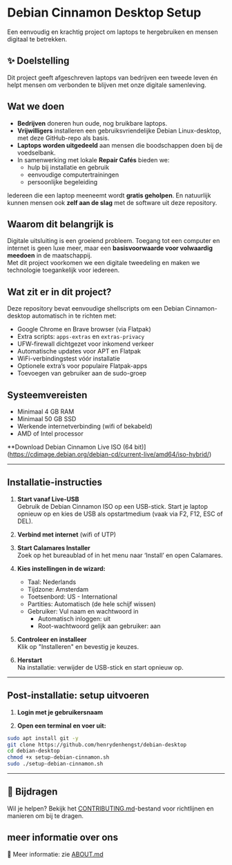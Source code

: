 # Debian Cinnamon Desktop Setup

Een eenvoudig en krachtig project om laptops te hergebruiken en mensen digitaal te betrekken.

## ✨ Doelstelling

Dit project geeft afgeschreven laptops van bedrijven een tweede leven én helpt mensen om verbonden te blijven met onze digitale samenleving.

## Wat we doen

- **Bedrijven** doneren hun oude, nog bruikbare laptops.  
- **Vrijwilligers** installeren een gebruiksvriendelijke Debian Linux-desktop, met deze GitHub-repo als basis.  
- **Laptops worden uitgedeeld** aan mensen die boodschappen doen bij de voedselbank.  
- In samenwerking met lokale **Repair Cafés** bieden we:
  - hulp bij installatie en gebruik
  - eenvoudige computertrainingen
  - persoonlijke begeleiding

Iedereen die een laptop meeneemt wordt **gratis geholpen**. En natuurlijk kunnen mensen ook **zelf aan de slag** met de software uit deze repository.

## Waarom dit belangrijk is

Digitale uitsluiting is een groeiend probleem. Toegang tot een computer en internet is geen luxe meer, maar een **basisvoorwaarde voor volwaardig meedoen** in de maatschappij.  
Met dit project voorkomen we een digitale tweedeling en maken we technologie toegankelijk voor iedereen.

## Wat zit er in dit project?

Deze repository bevat eenvoudige shellscripts om een Debian Cinnamon-desktop automatisch in te richten met:

- Google Chrome en Brave browser (via Flatpak)
- Extra scripts: `apps-extras` en `extras-privacy`
- UFW-firewall dichtgezet voor inkomend verkeer
- Automatische updates voor APT en Flatpak
- WiFi-verbindingstest vóór installatie
- Optionele extra’s voor populaire Flatpak-apps
- Toevoegen van gebruiker aan de sudo-groep

## Systeemvereisten

- Minimaal 4 GB RAM
- Minimaal 50 GB SSD
- Werkende internetverbinding (wifi of bekabeld)
- AMD of Intel processor

**Download Debian Cinnamon Live ISO (64 bit)](https://cdimage.debian.org/debian-cd/current-live/amd64/iso-hybrid/)

---

## Installatie-instructies

1. **Start vanaf Live-USB**  
   Gebruik de Debian Cinnamon ISO op een USB-stick. Start je laptop opnieuw op en kies de USB als opstartmedium (vaak via F2, F12, ESC of DEL).

2. **Verbind met internet** (wifi of UTP)

3. **Start Calamares Installer**  
   Zoek op het bureaublad of in het menu naar ‘Install’ en open Calamares.

4. **Kies instellingen in de wizard:**
   - Taal: Nederlands
   - Tijdzone: Amsterdam
   - Toetsenbord: US - International
   - Partities: Automatisch (de hele schijf wissen)
   - Gebruiker: Vul naam en wachtwoord in  
     - Automatisch inloggen: uit
     - Root-wachtwoord gelijk aan gebruiker: aan

5. **Controleer en installeer**  
   Klik op "Installeren" en bevestig je keuzes.

6. **Herstart**  
   Na installatie: verwijder de USB-stick en start opnieuw op.

---

## Post-installatie: setup uitvoeren

1. **Login met je gebruikersnaam**

2. **Open een terminal en voer uit:**

```bash
sudo apt install git -y
git clone https://github.com/henrydenhengst/debian-desktop
cd debian-desktop
chmod +x setup-debian-cinnamon.sh
sudo ./setup-debian-cinnamon.sh
```

---


## 🤲 Bijdragen

Wil je helpen? Bekijk het [CONTRIBUTING.md](CONTRIBUTING.md)-bestand voor richtlijnen en manieren om bij te dragen.

## meer informatie over ons

📄 Meer informatie: zie [ABOUT.md](ABOUT.md)
